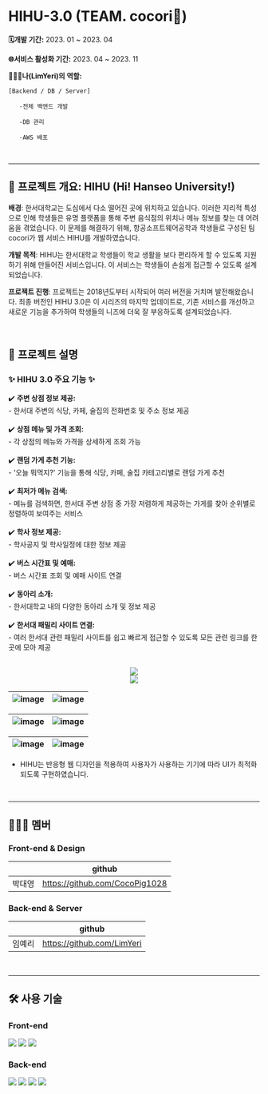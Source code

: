 # HIHU-3.0 (TEAM. cocori👻)
**🗓개발 기간:**
2023. 01 ~ 2023. 04

**🌐서비스 활성화 기간:**
2023. 04 ~ 2023. 11

**👩🏻‍💻나(LimYeri)의 역할:**
    
    [Backend / DB / Server]
    
       -전체 백엔드 개발

       -DB 관리

       -AWS 배포

<br>

---

## 📑 프로젝트 개요: HIHU (Hi! Hanseo University!)

**배경**: 한서대학교는 도심에서 다소 떨어진 곳에 위치하고 있습니다. 이러한 지리적 특성으로 인해 학생들은 유명 플랫폼을 통해 주변 음식점의 위치나 메뉴 정보를 찾는 데 어려움을 겪었습니다. 이 문제를 해결하기 위해, 항공소프트웨어공학과 학생들로 구성된 팀 cocori가 웹 서비스 HIHU를 개발하였습니다.

**개발 목적**: HIHU는 한서대학교 학생들이 학교 생활을 보다 편리하게 할 수 있도록 지원하기 위해 만들어진 서비스입니다. 이 서비스는 학생들이 손쉽게 접근할 수 있도록 설계되었습니다.

**프로젝트 진행**: 프로젝트는 2018년도부터 시작되어 여러 버전을 거치며 발전해왔습니다. 최종 버전인 HIHU 3.0은 이 시리즈의 마지막 업데이트로, 기존 서비스를 개선하고 새로운 기능을 추가하여 학생들의 니즈에 더욱 잘 부응하도록 설계되었습니다.

<br>

## 📑 프로젝트 설명
### ✨ HIHU 3.0 주요 기능 ✨  <br>
 ✔️ **주변 상점 정보 제공:**<br> - 한서대 주변의 식당, 카페, 술집의 전화번호 및 주소 정보 제공<br><br>
 ✔️ **상점 메뉴 및 가격 조회:**<br> - 각 상점의 메뉴와 가격을 상세하게 조회 가능  <br><br>
 ✔️ **랜덤 가게 추천 기능:**<br> - '오늘 뭐먹지?' 기능을 통해 식당, 카페, 술집 카테고리별로 랜덤 가게 추천  <br><br>
 ✔️ **최저가 메뉴 검색:**<br> - 메뉴를 검색하면, 한서대 주변 상점 중 가장 저렴하게 제공하는 가게를 찾아 순위별로 정렬하여 보여주는 서비스  <br><br>
 ✔️ **학사 정보 제공:**<br> - 학사공지 및 학사일정에 대한 정보 제공 <br><br>
 ✔️ **버스 시간표 및 예매:**<br> - 버스 시간표 조회 및 예매 사이트 연결  <br><br>
 ✔️ **동아리 소개:**<br> - 한서대학교 내의 다양한 동아리 소개 및 정보 제공  <br><br>
 ✔️ **한서대 패밀리 사이트 연결:**<br> - 여러 한서대 관련 패밀리 사이트를 쉽고 빠르게 접근할 수 있도록 모든 관련 링크를 한 곳에 모아 제공   <br><br>



 <div align="center">
    <img src="https://github.com/LimYeri/HIHU-3.0/assets/98745330/90edd160-db54-4dfe-bec1-e851d2065814"><br>
    <img src="https://github.com/LimYeri/HIHU-3.0/assets/98745330/c9119724-f91e-4d4e-8838-5bad8e2d8019"><br>
 </div>

![image](https://github.com/LimYeri/HIHU-3.0/assets/98745330/b1ffce00-65c1-430a-95f2-87557b7db874) | ![image](https://github.com/LimYeri/HIHU-3.0/assets/98745330/410b0114-cee5-4117-8576-629a1fbeef39)
---|---|

![image](https://github.com/LimYeri/HIHU-3.0/assets/98745330/9fe60657-d35b-4641-9b85-5d8a1f4b91e6) | ![image](https://github.com/LimYeri/HIHU-3.0/assets/98745330/4c2b25f0-7b55-4f9f-8de8-c2e83470ad59)
---|---|

![image](https://github.com/LimYeri/HIHU-3.0/assets/98745330/f8ffef66-0551-4faf-bb6b-0e437576310a) | ![image](https://github.com/LimYeri/HIHU-3.0/assets/98745330/a6adc653-e9b0-48e7-9bd4-dbc02a92f81d)
---|---|
- HIHU는 반응형 웹 디자인을 적용하여 사용자가 사용하는 기기에 따라 UI가 최적화되도록 구현하였습니다.

<br>

---


## 👩🏻‍💻 멤버

### Front-end & Design

|               | github                             |
| ------------- | ---------------------------------- |
| 박대영 |    https://github.com/CocoPig1028|


### Back-end & Server

|               | github                             |
| ------------- | ---------------------------------- |
| 임예리        |  https://github.com/LimYeri       |

<br>

---

## :hammer_and_wrench: 사용 기술

### Front-end
<img src="https://img.shields.io/badge/HTML5-E34F26?style=flat-square&logo=HTML5&logoColor=white"/> <img src="https://img.shields.io/badge/CSS3-1572B6?style=flat-square&logo=CSS3&logoColor=white"/> <img src="https://img.shields.io/badge/Javascript-F7DF1E?style=flat-square&logo=Javascript&logoColor=white"/>
<br>


### Back-end
<img src="https://img.shields.io/badge/Python-3776AB?style=flat-square&logo=Python&logoColor=white"/> <img src="https://img.shields.io/badge/Django-092E20?style=flat-square&logo=django&logoColor=white"/> <img src="https://img.shields.io/badge/Amazon RDS-527FFF?style=flat-square&logo=Amazon RDS&logoColor=white"> <img src="https://img.shields.io/badge/Amazon EC2-FF9900?style=flat-square&logo=Amazon EC2&logoColor=white">


